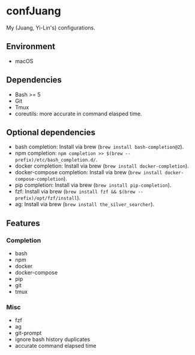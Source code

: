 # confJuang
My (Juang, Yi-Lin's) configurations.

## Environment
- macOS

## Dependencies
- Bash >= 5
- Git
- Tmux
- coreutils: more accurate in command elasped time.

## Optional dependencies

- bash completion: Install via brew (`brew install bash-completion@2`).
- npm completion: `npm completion >> $(brew --prefix)/etc/bash_completion.d/`.
- docker completion: Install via brew (`brew install docker-completion`).
- docker-compose completion: Install via brew (`brew install docker-compose-completion`).
- pip completion: Install via brew (`brew install pip-completion`).
- fzf: Install via brew (`brew install fzf && $(brew --prefix)/opt/fzf/install`).
- ag: Install via brew (`brew install the_silver_searcher`).

## Features

### Completion
- bash
- npm
- docker
- docker-compose
- pip
- git
- tmux

### Misc
- fzf
- ag
- git-prompt
- ignore bash history duplicates
- accurate command elapsed time
